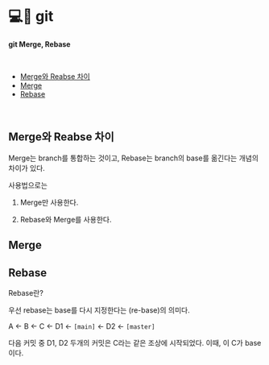 # 💻📖 git

**git Merge, Rebase**

<br>


* [Merge와 Reabse 차이](#Merge와-Reabse-차이)
* [Merge](#Merge)
* [Rebase](#Rebase)
    

<br>


## Merge와 Reabse 차이

Merge는 branch를 통합하는 것이고, Rebase는 branch의 base를 옮긴다는 개념의 차이가 있다.

사용법으로는

1. Merge만 사용한다.

2. Rebase와 Merge를 사용한다.

## Merge



## Rebase


Rebase란?

우선 rebase는 base를 다시 지정한다는 (re-base)의 의미다.


A <- B <- C <- D1 <- `[main]`
            <- D2 <- `[master]`

다음 커밋 중 D1, D2 두개의 커밋은 C라는 같은 조상에 시작되었다. 이때, 이 C가 base이다.
